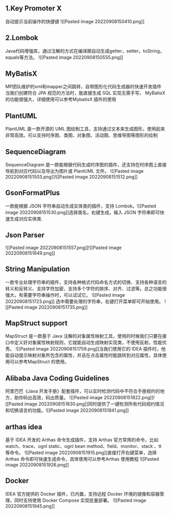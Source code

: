 ## 1.Key Promoter X
自动提示当前操作的快捷键
![[Pasted image 20220908150410.png]]
## 2.Lombok
Java代码增强库，通过注解的方式在编译期自动生成getter，setter，toString，equals等方法。
![[Pasted image 20220908150555.png]]
## MyBatisX
MP团队维护的xml和mapper之间跳转，自带图形化代码生成器的快速开发插件
当我们创建符合 JPA 规范的方法时，能直接生成 SQL 实现无需手写，
MyBatisX 的功能很强大，详细使用可以参考MybatisX 插件的使用

## PlantUML
PlantUML 是一款开源的 UML 图绘制工具，支持通过文本来生成图形，使用起来非常高效。可以支持时序图、类图、对象图、活动图、思维导图等图形的绘制

## SequenceDiagram
SequenceDiagram 是一款能根据代码生成时序图的插件，还支持在时序图上直接导航到对应代码以及导出为图片或 PlantUML 文件。
![[Pasted image 20220908151503.png]]![[Pasted image 20220908151512.png]]
## GsonFormatPlus
一款能根据 JSON 字符串自动生成实体类的插件，支持 Lombok。![[Pasted image 20220908151530.png]]选择类名，右键生成，输入 JSON 字符串即可快速生成对应实体类.
## Json Parser
![[Pasted image 20220908151557.png]]![[Pasted image 20220908151649.png]]
## String Manipulation
一款专业处理字符串的插件，支持各种格式代码命名方式的切换、支持各种语言的转义和反转义、支持字符加密、支持多个字符的排序、对齐、过滤等。总之功能很强大，有需要字符串操作时，可以试试它。
![[Pasted image 20220908151723.png]]
选中需要处理的字符串，右键打开菜单即可开始使用。
![[Pasted image 20220908151735.png]]
## MapStruct support
MapStruct 是一款基于 Java 注解的对象属性映射工具，使用的时候我们只要在接口中定义好对象属性映射规则，它就能自动生成映射实现类，不使用反射，性能优秀。
![[Pasted image 20220908151759.png]]当我们使用它的 IDEA 插件时，他能自动提示映射对象所包含的属性，并且在点击属性时能跳转到对应属性，具体使用可以参考MapStruct 的使用。
## Alibaba Java Coding Guidelines
阿里巴巴《Java 开发手册》配套插件，可以实时检测代码中不符合手册规约的地方，助你码出高效，码出质量。
![[Pasted image 20220908151822.png]]![[Pasted image 20220908151830.png]]同时提供了一键检测所有代码规约情况和切换语言的功能。![[Pasted image 20220908151841.png]]
## arthas idea
基于 IDEA 开发的 Arthas 命令生成插件，支持 Arthas 官方常用的命令，比如 watch、trace、ognl static、ognl bean method、field、monitor、stack 、tt 等命令。
![[Pasted image 20220908151915.png]]直接打开右键菜单，选择 Arthas 命令即可快速生成命令，具体使用可以参考Arthas 使用教程
![[Pasted image 20220908151926.png]]
## Docker
IDEA 官方提供的 Docker 插件，已内置，支持远程 Docker 环境的镜像和容器管理，同时支持使用 Docker Compose 实现批量部署。
![[Pasted image 20220908151945.png]]